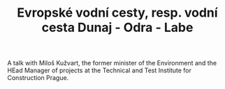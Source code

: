 ﻿---
title: "Evropské vodní cesty, resp. vodní cesta Dunaj - Odra - Labe"
details: Rezoluce, přijatá stálou komisí Parlamentního shromáždění Rady Evropy 
year: 2005
attachments: assets/uploads/european-watterways.pdf
tag: posts
---

A talk with Miloš Kužvart, the former minister of the Environment and the HEad Manager of projects at the Technical and Test Institute for Construction Prague.